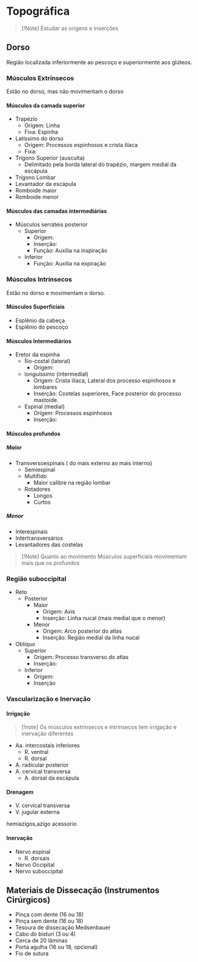 # Topográfica
>[!Note] Estudar as origens e inserções

## Dorso
Região localizada inferiormente ao pescoço e superiormente aos glúteos.

### Músculos Extrínsecos
Estão no dorso, mas não movimentam o dorso

#### Músculos da camada superior
- Trapézio
	- Origem: Linha 
	- Fixa: Espinha
- Latíssimo do dorso
	- Origem: Processos espinhosos e crista ilíaca
	- Fixa:
- Trígono Superior (ausculta)
	- Delimitado pela borda lateral do trapézio, margem medial da escápula
- Trígono Lombar
- Levantador da escápula
- Romboide maior
- Romboide menor

#### Músculos das camadas intermediárias
- Músculos serráteis posterior
	- Superior
		- Origem: 
		- Inserção:
		- Função: Auxilia na inspiração
	- Inferior
		- Função: Auxilia na expiração

### Músculos Intrínsecos
Estão no dorso e movimentam o dorso.

#### Músculos Superficiais
- Esplênio da cabeça
- Esplênio do pescoço

#### Músculos Intermediários
- Eretor da espinha
	- Ílio-costal (lateral)
		- Origem: 
	- longuíssimo (intermedial)
		- Origem: Crista ilíaca, Lateral dos processo espinhosos e lombares
		- Inserção: Costelas superiores, Face posterior do processo mastoide.
	- Espinal (medial)
		- Origem: Processos espinhosos
		- Inserção: 

#### Músculos profundos
##### Maior
- Transversoespinais ( do mais externo ao mais interno)
	- Semiespinal
	- Multífido
		- Maior calibre na região lombar
	- Rotadores
		- Longos
		- Curtos

##### Menor
- Interespinais
- Intertransversários
- Levantadores das costelas

>[!Note] Quanto ao movimento
>Músculos superficiais movimentam mais que os profundos


### Região suboccipital
- Reto
	- Posterior
		- Maior
			- Origem: Axis
			- Inserção: Linha nucal (mais medial que o menor)
		- Menor
			- Origem: Arco posterior do atlas
			- Inserção: Região medial da linha nucal
- Oblíquo
	- Superior
		- Origem: Processo transverso do atlas
		- Inserção: 
	- Inferior
		- Origem:
		- Inserção

### Vascularização e Inervação

#### Irrigação
>[!note] Os músculos extrínsecos e intrínsecos tem irrigação e inervação diferentes
- Aa. intercostais inferiores
	- R. ventral
	- R. dorsal
- A. radicular posterior
- A. cervical transversa
	- A. dorsal da escápula

#### Drenagem
- V. cervical transversa
- V. jugular externa

hemiazigos,azigo acessorio

#### Inervação
- Nervo espinal
	- R. dorsais
- Nervo Occipital
- Nervo suboccipital

## Materiais de Dissecação (Instrumentos Cirúrgicos)
- Pinça com dente (16 ou 18)
- Pinça sem dente (16 ou 18)
- Tesoura de dissecação Medsenbauer
- Cabo do bisturi (3 ou 4)
- Cerca de 20 lâminas
- Porta agulha (16 ou 18, opcional)
- Fio de sutura